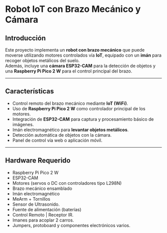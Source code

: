 # Robot IoT con Brazo Mecánico y Cámara

## Introducción

Este proyecto implementa un **robot con brazo mecánico** que puede moverse utilizando motores controlados vía **IoT**, equipado con un **imán** para recoger objetos metálicos del suelo.  
Además, incluye una **cámara ESP32-CAM** para la detección de objetos y una **Raspberry Pi Pico 2 W** para el control principal del brazo.

---

## Características

- Control remoto del brazo mecánico mediante **IoT (WiFi)**.  
- Uso de **Raspberry Pi Pico 2 W** como controlador principal de los motores.  
- Integración de **ESP32-CAM** para captura y procesamiento básico de imágenes.  
- Imán electromagnético para **levantar objetos metálicos**.  
- Detección automática de objetos con la cámara.  
- Panel de control vía web o aplicación móvil.  

---

## Hardware Requerido

- Raspberry Pi Pico 2 W  
- ESP32-CAM  
- Motores (servos o DC con controladores tipo L298N)  
- Brazo mecánico ensamblado  
- Imán electromagnético
- MeArm + Tornillos
- Sensor de Ultrasonido.   
- Fuente de alimentación (baterías)
- Control Remoto | Receptor IR.
- Imanes para acoplar 2 carros.
- Jumpers, protoboard y componentes electrónicos varios. 
